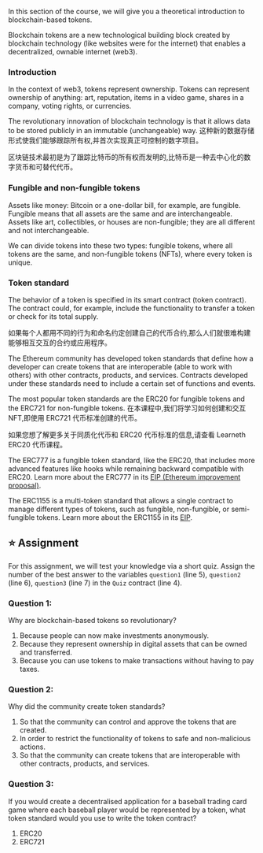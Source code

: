 In this section of the course, we will give you a theoretical introduction to blockchain-based tokens.

Blockchain tokens are a new technological building block created by blockchain technology (like websites were for the internet) that enables a decentralized, ownable internet (web3).

### Introduction
In the context of web3, tokens represent ownership. Tokens can represent ownership of anything: art, reputation, items in a video game, shares in a company, voting rights, or currencies.

The revolutionary innovation of blockchain technology is that it allows data to be stored publicly in an immutable (unchangeable) way.
这种新的数据存储形式使我们能够跟踪所有权,并首次实现真正可控制的数字项目。

区块链技术最初是为了跟踪比特币的所有权而发明的,比特币是一种去中心化的数字货币和可替代代币。

### Fungible and non-fungible tokens
Assets like money: Bitcoin or a one-dollar bill, for example, are fungible. Fungible means that all assets are the same and are interchangeable. Assets like art, collectibles, or houses are non-fungible; they are all different and not interchangeable.

We can divide tokens into these two types: fungible tokens, where all tokens are the same, and non-fungible tokens (NFTs), where every token is unique.

### Token standard
The behavior of a token is specified in its smart contract (token contract). The contract could, for example, include the functionality to transfer a token or check for its total supply.

如果每个人都用不同的行为和命名约定创建自己的代币合约,那么人们就很难构建能够相互交互的合约或应用程序。

The Ethereum community has developed token standards that define how a developer can create tokens that are interoperable (able to work with others) with other contracts, products, and services. Contracts developed under these standards need to include a certain set of functions and events.

The most popular token standards are the ERC20 for fungible tokens and the ERC721 for non-fungible tokens. 在本课程中,我们将学习如何创建和交互 NFT,即使用 ERC721 代币标准创建的代币。

如果您想了解更多关于同质化代币和 ERC20 代币标准的信息,请查看 Learneth ERC20 代币课程。

The ERC777 is a fungible token standard, like the ERC20, that includes more advanced features like hooks while remaining backward compatible with ERC20. Learn more about the ERC777 in its <a href="https://eips.ethereum.org/EIPS/eip-777" target="_blank">EIP (Ethereum improvement proposal)</a>.

The ERC1155 is a multi-token standard that allows a single contract to manage different types of tokens, such as fungible, non-fungible, or semi-fungible tokens.
Learn more about the ERC1155 in its <a href="https://eips.ethereum.org/EIPS/eip-1155" target="_blank">EIP</a>.

## ⭐️ Assignment
For this assignment, we will test your knowledge via a short quiz.
Assign the number of the best answer to the variables `question1` (line 5), 
`question2` (line 6), `question3` (line 7) in the `Quiz` contract (line 4). 

### Question 1:
Why are blockchain-based tokens so revolutionary?
1. Because people can now make investments anonymously. 
2. Because they represent ownership in digital assets that can be owned and transferred.
3. Because you can use tokens to make transactions without having to pay taxes.

### Question 2:
Why did the community create token standards?
1. So that the community can control and approve the tokens that are created.
2. In order to restrict the functionality of tokens to safe and non-malicious actions.
3. So that the community can create tokens that are interoperable with other contracts, products, and services.

### Question 3:
If you would create a decentralised application for a baseball trading card game where each baseball player would be represented by a token, what token standard would you use to write the token contract?
1. ERC20
2. ERC721
